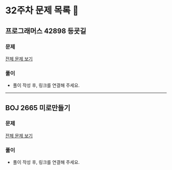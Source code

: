# 32주차 문제 목록 📝
## 프로그래머스 42898 등굣길
### 문제
[전체 문제 보기](https://programmers.co.kr/learn/courses/30/lessons/42898)

### 풀이
- 풀이 작성 후, 링크를 연결해 주세요.
___
## BOJ 2665 미로만들기
### 문제
[전체 문제 보기](https://www.acmicpc.net/problem/2665)

### 풀이
- 풀이 작성 후, 링크를 연결해 주세요.
